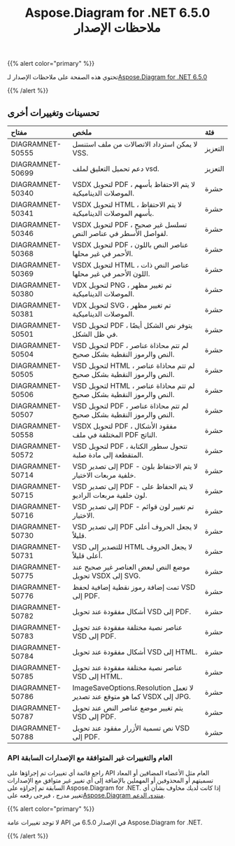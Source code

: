 ﻿---
title: Aspose.Diagram for .NET 6.5.0 ملاحظات الإصدار
type: docs
weight: 70
url: /ar/net/aspose-diagram-for-net-6-5-0-release-notes/
---
{{% alert color="primary" %}} 

 تحتوي هذه الصفحة على ملاحظات الإصدار لـ[Aspose.Diagram for .NET 6.5.0](https://www.nuget.org/packages/Aspose.Diagram/6.5.0)

{{% /alert %}} 
## **تحسينات وتغييرات أخرى**

|**مفتاح**|**ملخص**|**فئة**|
|:- |:- |:- |
|DIAGRAMNET-50555|لا يمكن استرداد الاتصالات من ملف استنسل VSS.|التعزيز|
|DIAGRAMNET-50699|دعم تحميل التعليق لملف vsd.|التعزيز|
|DIAGRAMNET-50340|VSDX لتحويل PDF ، لا يتم الاحتفاظ بأسهم الموصلات الديناميكية.|حشرة|
|DIAGRAMNET-50341|VSDX لتحويل HTML ، لا يتم الاحتفاظ بأسهم الموصلات الديناميكية.|حشرة|
|DIAGRAMNET-50346|VSDX لتحويل PDF ، تسلسل غير صحيح لفواصل الأسطر في عناصر النص.|حشرة|
|DIAGRAMNET-50368|VSDX لتحويل PDF ، عناصر النص باللون الأحمر في غير محلها.|حشرة|
|DIAGRAMNET-50369|VSDX لتحويل HTML ، عناصر النص ذات اللون الأحمر في غير محلها.|حشرة|
|DIAGRAMNET-50380|VDX لتحويل PNG ، تم تغيير مظهر الموصلات الديناميكية.|حشرة|
|DIAGRAMNET-50381|VDX لتحويل SVG ، تم تغيير مظهر الموصلات الديناميكية.|حشرة|
|DIAGRAMNET-50501|VSD لتحويل PDF ، يتوفر نص الشكل أيضًا في ظل الشكل.|حشرة|
|DIAGRAMNET-50504|VSD لتحويل PDF ، لم تتم محاذاة عناصر النص والرموز النقطية بشكل صحيح.|حشرة|
|DIAGRAMNET-50505|VSD لتحويل HTML ، لم تتم محاذاة عناصر النص والرموز النقطية بشكل صحيح.|حشرة|
|DIAGRAMNET-50506|VSD لتحويل HTML ، لم تتم محاذاة عناصر النص والرموز النقطية بشكل صحيح.|حشرة|
|DIAGRAMNET-50507|VSD لتحويل PDF ، لم تتم محاذاة عناصر النص والرموز النقطية بشكل صحيح.|حشرة|
|DIAGRAMNET-50558|VSDX لتحويل PDF ، مفقود الأشكال المختلفة في ملف PDF الناتج.|حشرة|
|DIAGRAMNET-50572|VSD لتحويل PDF ، تتحول سطور الكتابة المتقطعة إلى مادة صلبة.|حشرة|
|DIAGRAMNET-50714|VSD إلى تصدير PDF - لا يتم الاحتفاظ بلون خلفية مربعات الاختيار.|حشرة|
|DIAGRAMNET-50715|VSD إلى تصدير PDF - لا يتم الحفاظ على لون خلفية مربعات الراديو.|حشرة|
|DIAGRAMNET-50716|VSD إلى تصدير PDF - تم تغيير لون قوائم الاختيار.|حشرة|
|DIAGRAMNET-50730|VSD إلى تصدير PDF لا يجعل الحروف أعلى قليلاً.|حشرة|
|DIAGRAMNET-50731|VSD للتصدير إلى HTML لا يجعل الحروف أعلى قليلاً.|حشرة|
|DIAGRAMNET-50775|موضع النص لبعض العناصر غير صحيح عند تحويل VSDX إلى SVG.|حشرة|
|DIAGRAMNET-50776|تمت إضافة رموز نقطية إضافية لحفظ VSD إلى PDF.|حشرة|
|DIAGRAMNET-50782|أشكال مفقودة عند تحويل VSD إلى PDF.|حشرة|
|DIAGRAMNET-50783|عناصر نصية مختلفة مفقودة عند تحويل VSD إلى PDF.|حشرة|
|DIAGRAMNET-50784|أشكال مفقودة عند تحويل VSD إلى HTML.|حشرة|
|DIAGRAMNET-50785|عناصر نصية مختلفة مفقودة عند تحويل VSD إلى HTML.|حشرة|
|DIAGRAMNET-50786|ImageSaveOptions.Resolution لا تعمل كما هو متوقع عند تصدير VSDX إلى JPG.|حشرة|
|DIAGRAMNET-50787|يتم تغيير موضع عناصر النص عند تحويل VSD إلى PDF.|حشرة|
|DIAGRAMNET-50788|نص تسمية الأزرار مفقود عند تحويل VSD إلى PDF.|حشرة|
### **API العام والتغييرات غير المتوافقة مع الإصدارات السابقة**
راجع قائمة أي تغييرات تم إجراؤها على API العام مثل الأعضاء المضافين أو المعاد تسميتهم أو المحذوفين أو المهملين بالإضافة إلى أي تغيير غير متوافق مع الإصدارات السابقة تم إجراؤه على Aspose.Diagram for .NET. إذا كانت لديك مخاوف بشأن أي تغيير مدرج ، فيرجى رفعه على[Aspose.Diagram منتدى الدعم](https://forum.aspose.com/c/diagram/17).

{{% alert color="primary" %}} 

لا توجد تغييرات عامة API في الإصدار 6.5.0 من Aspose.Diagram for .NET.

{{% /alert %}}

